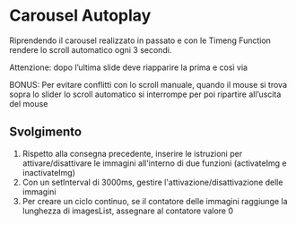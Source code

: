 # Carousel Autoplay

Riprendendo il carousel realizzato in passato  e con le Timeng Function rendere lo scroll automatico ogni 3 secondi.

Attenzione: dopo l’ultima slide deve riapparire la prima e così via

BONUS:
Per evitare conflitti con lo scroll manuale, quando il mouse si trova sopra lo slider lo scroll automatico si interrompe per poi ripartire all’uscita del mouse

## Svolgimento
1. Rispetto alla consegna precedente, inserire le istruzioni per attivare/disattivare le immagini all'interno di due funzioni (activateImg e inactivateImg)
2. Con un setInterval di 3000ms, gestire l'attivazione/disattivazione delle immagini
3. Per creare un ciclo continuo, se il contatore delle immagini raggiunge la lunghezza di imagesList, assegnare al contatore valore 0